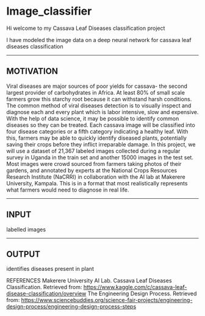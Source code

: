 # Image_classifier

Hi welcome to my Cassava Leaf Diseases classification project

I have modeled the image data on a deep neural network for cassava leaf diseases classification

---------------------------------------------------------------------
MOTIVATION
------------------------------------------------------------------------------
Viral diseases are major sources of poor yields for cassava- the second largest provider of carbohydrates in Africa. At least 80% of small scale farmers grow this starchy root because it can withstand harsh conditions.  The common method of viral diseases detection is to visually inspect and diagnose each and every plant which is labor intensive, slow and expensive. With the help of data science, it may be possible to identify common diseases so they can be treated. Each cassava image will be classified into four disease categories or a fifth category indicating a healthy leaf. With this, farmers may be able to quickly identify diseased plants, potentially saving their crops before they inflict irreparable damage.
In this project, we will use a dataset of 21,367 labeled images collected during a regular survey in Uganda in the train set and another 15000 images in the test set. Most images were crowd sourced from farmers taking photos of their gardens, and annotated by experts at the National Crops Resources Research Institute (NaCRRI) in collaboration with the AI lab at Makerere University, Kampala. This is in a format that most realistically represents what farmers would need to diagnose in real life.

----------------------------------------------------------------------------
INPUT
----------------------------------------------------------------------------

labelled images

----------------------------------------------------------------------------------------
OUTPUT
---------------------------------------------------------------------------------------
identifies diseases present in plant

REFERENCES
Makerere University AI Lab. Cassava Leaf Diseases Classification. Retrieved from: https://www.kaggle.com/c/cassava-leaf-disease-classification/overview
The Engineering Design Process. Retrieved from: https://www.sciencebuddies.org/science-fair-projects/engineering-design-process/engineering-design-process-steps
